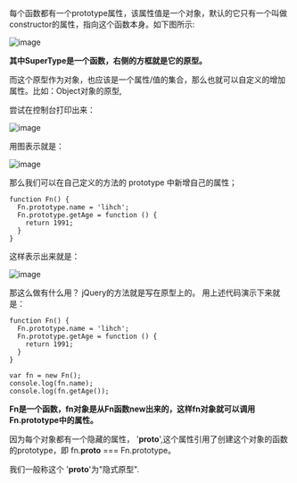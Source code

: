 每个函数都有一个prototype属性，该属性值是一个对象，默认的它只有一个叫做 constructor的属性，指向这个函数本身。如下图所示:

![image](https://user-images.githubusercontent.com/24636279/120297570-cd303300-c2fb-11eb-8181-8efb17105413.png)

**其中SuperType是一个函数，右侧的方框就是它的原型。**

而这个原型作为对象，也应该是一个属性/值的集合，那么也就可以自定义的增加属性。比如：Object对象的原型,

尝试在控制台打印出来：

![image](https://user-images.githubusercontent.com/24636279/120298124-5fd0d200-c2fc-11eb-991c-006516804a70.png)

用图表示就是：


![image](https://user-images.githubusercontent.com/24636279/120300182-46308a00-c2fe-11eb-85c5-4a92dd8a78e7.png)

那么我们可以在自己定义的方法的 prototype 中新增自己的属性；

```
function Fn() {
  Fn.prototype.name = 'lihch';
  Fn.prototype.getAge = function () {
    return 1991;
  }
}
```
这样表示出来就是：

![image](https://user-images.githubusercontent.com/24636279/120301005-09b15e00-c2ff-11eb-8bee-1a46dd235a64.png)

那这么做有什么用？
jQuery的方法就是写在原型上的。
用上述代码演示下来就是：
```
function Fn() {
  Fn.prototype.name = 'lihch';
  Fn.prototype.getAge = function () {
    return 1991;
  }
}

var fn = new Fn();
console.log(fn.name);
console.log(fn.getAge());
```

**Fn是一个函数，fn对象是从Fn函数new出来的，这样fn对象就可以调用Fn.prototype中的属性。**

因为每个对象都有一个隐藏的属性， '__proto__',这个属性引用了创建这个对象的函数的prototype，即 fn.__proto__ === Fn.prototype。

我们一般称这个 '__proto__'为"隐式原型".

